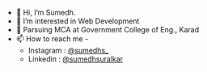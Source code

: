- 👋 Hi, I’m Sumedh.
- 👀 I’m interested in Web Development
- 🌱 Parsuing MCA at Government College of Eng., Karad
- 📫 How to reach me -
  - Instagram : [@sumedhs_](https://www.instagram.com/sumedhs_/)
  -  Linkedin   : [@sumedhsuralkar](https://www.linkedin.com/in/sumedhsuralkar/)

<!---
sumedhx/sumedhx is a ✨ special ✨ repository because its `README.md` (this file) appears on your GitHub profile.
You can click the Preview link to take a look at your changes.
--->
